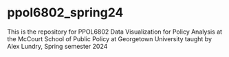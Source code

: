 # ppol6802_spring24
This is the repository for PPOL6802 Data Visualization for Policy Analysis at the McCourt School of Public Policy at Georgetown University taught by Alex Lundry, Spring semester 2024
